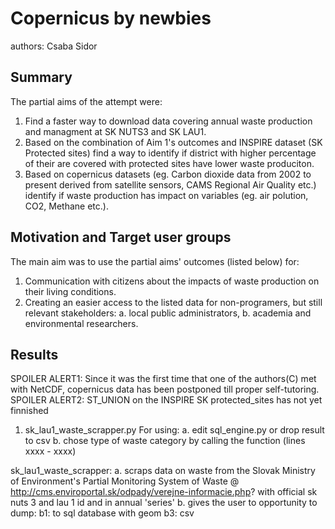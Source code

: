 # Copernicus by newbies
authors: Csaba Sidor

## Summary
The partial aims of the attempt were:
1. Find a faster way to download data covering annual waste production and managment at SK NUTS3 and SK LAU1.
2. Based on the combination of Aim 1's outcomes and INSPIRE dataset (SK Protected sites) find a way to identify if district with higher percentage of their are covered with protected sites have lower waste produciton.
3. Based on copernicus datasets (eg. Carbon dioxide data from 2002 to present derived from satellite sensors, CAMS Regional Air Quality etc.) identify if waste production has impact on variables (eg. air polution, CO2, Methane etc.).

## Motivation and Target user groups
The main aim was to use the partial aims' outcomes (listed below) for:
1. Communication with citizens about the impacts of waste production on their living conditions.
2. Creating an easier access to the listed data for non-programers, but still relevant stakeholders:
	a. local public administrators,
	b. academia and environmental researchers.

## Results
SPOILER ALERT1: Since it was the first time that one of the authors(C) met with NetCDF, copernicus data has been postponed till proper self-tutoring.
SPOILER ALERT2: ST_UNION on the INSPIRE SK protected_sites has not yet finnished 

1. sk_lau1_waste_scrapper.py 
	For using: 
	a. edit sql_engine.py or drop result to csv
	b. chose type of waste category by calling the function (lines xxxx - xxxx)


sk_lau1_waste_scrapper: 
a. scraps data on waste from the Slovak Ministry of Environment's Partial Monitoring System of Waste @ http://cms.enviroportal.sk/odpady/verejne-informacie.php? with official sk nuts 3 and lau 1 id and in annual 'series'
b. gives the user to opportunity to dump:
	b1: to sql database with geom
	b3: csv



